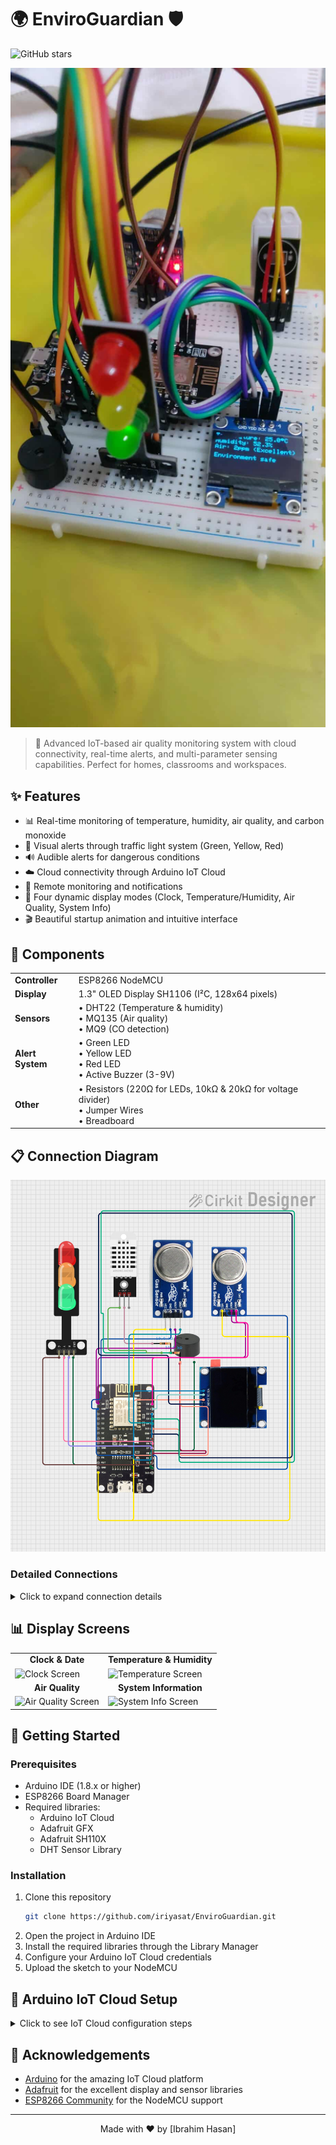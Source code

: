 # 🌍 EnviroGuardian 🛡️

![GitHub stars](https://img.shields.io/github/stars/iriyasat/EnviroGuardian?style=social)
<p align="center">
  <img src="EnviroGuardian%20Hardware%20setup.jpg" alt="EnviroGuardian Device" width="600"/>
</p>

> 🌿 Advanced IoT-based air quality monitoring system with cloud connectivity, real-time alerts, and multi-parameter sensing capabilities. Perfect for homes, classrooms and workspaces.

## ✨ Features

- 📊 Real-time monitoring of temperature, humidity, air quality, and carbon monoxide
- 🚦 Visual alerts through traffic light system (Green, Yellow, Red)
- 🔊 Audible alerts for dangerous conditions
- ☁️ Cloud connectivity through Arduino IoT Cloud
- 📱 Remote monitoring and notifications
- 🔄 Four dynamic display modes (Clock, Temperature/Humidity, Air Quality, System Info)
- 🎬 Beautiful startup animation and intuitive interface

## 🔧 Components

<table>
  <tr>
    <td><b>Controller</b></td>
    <td>ESP8266 NodeMCU</td>
  </tr>
  <tr>
    <td><b>Display</b></td>
    <td>1.3" OLED Display SH1106 (I²C, 128x64 pixels)</td>
  </tr>
  <tr>
    <td><b>Sensors</b></td>
    <td>
      • DHT22 (Temperature & humidity)<br>
      • MQ135 (Air quality)<br>
      • MQ9 (CO detection)
    </td>
  </tr>
  <tr>
    <td><b>Alert System</b></td>
    <td>
      • Green LED<br>
      • Yellow LED<br>
      • Red LED<br>
      • Active Buzzer (3-9V)
    </td>
  </tr>
  <tr>
    <td><b>Other</b></td>
    <td>
      • Resistors (220Ω for LEDs, 10kΩ & 20kΩ for voltage divider)<br>
      • Jumper Wires<br>
      • Breadboard
    </td>
  </tr>
</table>

## 📋 Connection Diagram

<p align="center">
  <img src="EnviroGuardian%20Circuit%20Diagram.png" alt="Circuit Diagram" width="700"/>
</p>

### Detailed Connections

<details>
<summary>Click to expand connection details</summary>

```
OLED Display:
- VCC → 3.3V on NodeMCU
- GND → GND on NodeMCU
- SCL → D1 (GPIO 5) on NodeMCU
- SDA → D2 (GPIO 4) on NodeMCU

DHT22 Sensor:
- VCC → 3.3V on NodeMCU
- GND → GND on NodeMCU
- DATA → D3 (GPIO 0) on NodeMCU

MQ135 Gas Sensor:
- VCC → 5V on NodeMCU
- GND → GND on NodeMCU
- AO → A0 on NodeMCU (Analog input)
- DO → D4 (GPIO 2) on NodeMCU (Digital output)

MQ9 Gas Sensor:
- VCC → 5V on NodeMCU
- GND → GND on NodeMCU
- AO → A0 on NodeMCU (Analog input)
- DO → D0 (GPIO 16) on NodeMCU (Digital output)

Alert System:
- Green LED → D5 (GPIO 14) on NodeMCU (with 220Ω resistor)
- Yellow LED → D6 (GPIO 12) on NodeMCU (with 220Ω resistor)
- Red LED → D7 (GPIO 13) on NodeMCU (with 220Ω resistor)
- Buzzer → D8 (GPIO 15) on NodeMCU
```
</details>

## 📊 Display Screens

<table>
  <tr>
    <td align="center"><b>Clock & Date</b></td>
    <td align="center"><b>Temperature & Humidity</b></td>
  </tr>
  <tr>
    <td><img src="https://via.placeholder.com/250x120/f5f5f5/000000?text=Clock+Screen" alt="Clock Screen"/></td>
    <td><img src="https://via.placeholder.com/250x120/f5f5f5/000000?text=Temperature+Screen" alt="Temperature Screen"/></td>
  </tr>
  <tr>
    <td align="center"><b>Air Quality</b></td>
    <td align="center"><b>System Information</b></td>
  </tr>
  <tr>
    <td><img src="https://via.placeholder.com/250x120/f5f5f5/000000?text=Air+Quality+Screen" alt="Air Quality Screen"/></td>
    <td><img src="https://via.placeholder.com/250x120/f5f5f5/000000?text=System+Info+Screen" alt="System Info Screen"/></td>
  </tr>
</table>

## 🚀 Getting Started

### Prerequisites
- Arduino IDE (1.8.x or higher)
- ESP8266 Board Manager
- Required libraries:
  - Arduino IoT Cloud
  - Adafruit GFX
  - Adafruit SH110X
  - DHT Sensor Library

### Installation
1. Clone this repository
   ```bash
   git clone https://github.com/iriyasat/EnviroGuardian.git
   ```
2. Open the project in Arduino IDE
3. Install the required libraries through the Library Manager
4. Configure your Arduino IoT Cloud credentials
5. Upload the sketch to your NodeMCU

## 🔌 Arduino IoT Cloud Setup

<details>
<summary>Click to see IoT Cloud configuration steps</summary>

1. Create a new Thing in Arduino IoT Cloud
2. Add the following properties:
   - `airQualityStatus` (String)
   - `coStatus` (String)
   - `currentDate` (String)
   - `currentTime` (String)
   - `dayOfWeek` (String)
   - `humidStatus` (String)
   - `ipAddress` (String)
   - `systemUptime` (String)
   - `tempStatus` (String)
   - `wifiStatus` (String)
   - `humidity` (Float)
   - `temperature` (Float)
   - `airQuality` (Int)
   - `coDetected` (Bool)
3. Create a dashboard with widgets for each property
</details>


## 🙏 Acknowledgements

- [Arduino](https://www.arduino.cc/) for the amazing IoT Cloud platform
- [Adafruit](https://www.adafruit.com/) for the excellent display and sensor libraries
- [ESP8266 Community](https://github.com/esp8266/Arduino) for the NodeMCU support

---

<p align="center">
  Made with ❤️ by [Ibrahim Hasan]
</p>
